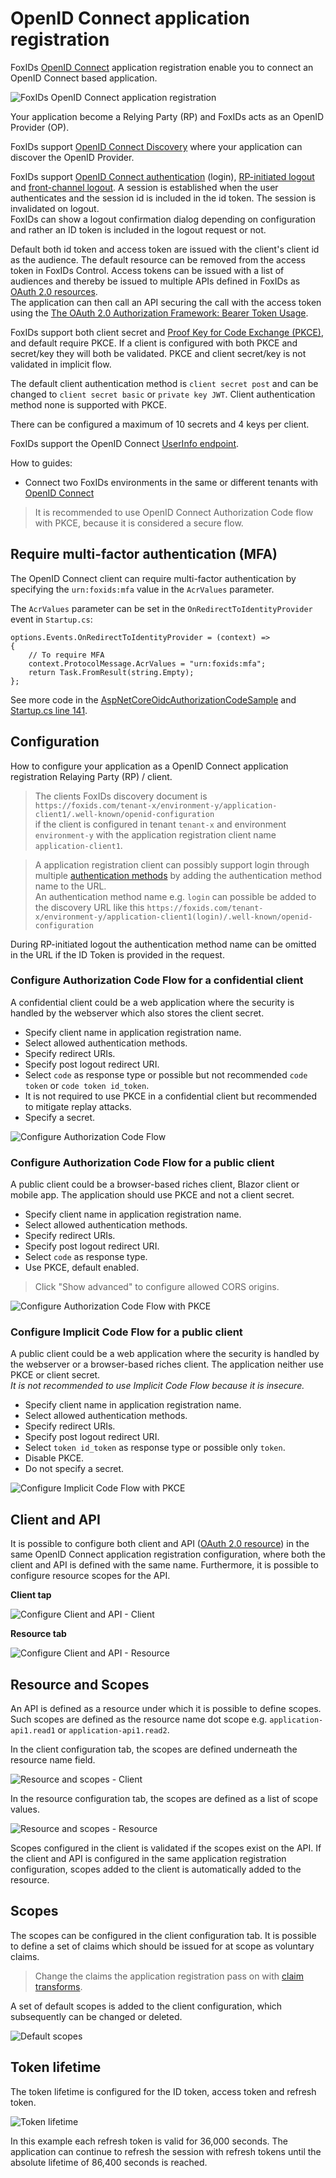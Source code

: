 ﻿# OpenID Connect application registration

FoxIDs [OpenID Connect](https://openid.net/specs/openid-connect-core-1_0.html) application registration enable you to connect an OpenID Connect based application. 

![FoxIDs OpenID Connect application registration](images/connections-app-reg-oidc.svg)

Your application become a Relying Party (RP) and FoxIDs acts as an OpenID Provider (OP).

FoxIDs support [OpenID Connect Discovery](https://openid.net/specs/openid-connect-discovery-1_0.html) where your application can discover the OpenID Provider.

FoxIDs support [OpenID Connect authentication](https://openid.net/specs/openid-connect-core-1_0.html#Authentication) (login), [RP-initiated logout](https://openid.net/specs/openid-connect-rpinitiated-1_0.html) and [front-channel logout](https://openid.net/specs/openid-connect-frontchannel-1_0.html). A session is established when the user authenticates and the session id is included in the id token. The session is invalidated on logout.  
FoxIDs can show a logout confirmation dialog depending on configuration and rather an ID token is included in the logout request or not.

Default both id token and access token are issued with the client's client id as the audience. The default resource can be removed from the access token in FoxIDs Control. 
Access tokens can be issued with a list of audiences and thereby be issued to multiple APIs defined in FoxIDs as [OAuth 2.0 resources](app-reg-oauth-2.0.md#oauth-20-resource).  
The application can then call an API securing the call with the access token using the [The OAuth 2.0 Authorization Framework: Bearer Token Usage](https://datatracker.ietf.org/doc/html/rfc6750).

FoxIDs support both client secret and [Proof Key for Code Exchange (PKCE)](https://datatracker.ietf.org/doc/html/rfc7636), and default require PKCE. 
If a client is configured with both PKCE and secret/key they will both be validated. PKCE and client secret/key is not validated in implicit flow.  

The default client authentication method is `client secret post` and can be changed to `client secret basic` or `private key JWT`. Client authentication method none is supported with PKCE.

There can be configured a maximum of 10 secrets and 4 keys per client.

FoxIDs support the OpenID Connect [UserInfo endpoint](https://openid.net/specs/openid-connect-core-1_0.html#UserInfo).

How to guides:

- Connect two FoxIDs environments in the same or different tenants with [OpenID Connect](howto-oidc-foxids.md)

> It is recommended to use OpenID Connect Authorization Code flow with PKCE, because it is considered a secure flow.

## Require multi-factor authentication (MFA)
The OpenID Connect client can require multi-factor authentication by specifying the `urn:foxids:mfa` value in the `AcrValues` parameter.

The `AcrValues` parameter can be set in the `OnRedirectToIdentityProvider` event in `Startup.cs`:

    options.Events.OnRedirectToIdentityProvider = (context) =>
    {
        // To require MFA
        context.ProtocolMessage.AcrValues = "urn:foxids:mfa";
        return Task.FromResult(string.Empty);
    };

See more code in the [AspNetCoreOidcAuthorizationCodeSample](samples.md#aspnetcoreoidcauthorizationcodesample) and [Startup.cs line 141](https://github.com/ITfoxtec/FoxIDs.Samples/blob/main/src/AspNetCoreOidcAuthorizationCodeSample/Startup.cs#L138).

## Configuration
How to configure your application as a OpenID Connect application registration Relaying Party (RP) / client.

> The clients FoxIDs discovery document is `https://foxids.com/tenant-x/environment-y/application-client1/.well-known/openid-configuration`  
> if the client is configured in tenant `tenant-x` and environment `environment-y` with the application registration client name `application-client1`.

> A application registration client can possibly support login through multiple [authentication methods](connections.md#authentication-method) by adding the authentication method name to the URL.  
> An authentication method name e.g. `login` can possible be added to the discovery URL like this `https://foxids.com/tenant-x/environment-y/application-client1(login)/.well-known/openid-configuration`

During RP-initiated logout the authentication method name can be omitted in the URL if the ID Token is provided in the request.

### Configure Authorization Code Flow for a confidential client
A confidential client could be a web application where the security is handled by the webserver which also stores the client secret.

- Specify client name in application registration name.
- Select allowed authentication methods.
- Specify redirect URIs.
- Specify post logout redirect URI.
- Select `code` as response type or possible but not recommended `code token` or `code token id_token`.
- It is not required to use PKCE in a confidential client but recommended to mitigate replay attacks.
- Specify a secret.

![Configure Authorization Code Flow](images/configure-authorization-code-flow.png)

### Configure Authorization Code Flow for a public client
A public client could be a browser-based riches client, Blazor client or mobile app. The application should use PKCE and not a client secret.

- Specify client name in application registration name.
- Select allowed authentication methods.
- Specify redirect URIs.
- Specify post logout redirect URI.
- Select `code` as response type.
- Use PKCE, default enabled.

> Click "Show advanced" to configure allowed CORS origins.

![Configure Authorization Code Flow with PKCE](images/configure-authorization-code-flow-pkce.png)

### Configure Implicit Code Flow for a public client
A public client could be a web application where the security is handled by the webserver or a browser-based riches client. The application neither use PKCE or client secret.  
*It is not recommended to use Implicit Code Flow because it is insecure.*

- Specify client name in application registration name.
- Select allowed authentication methods.
- Specify redirect URIs.
- Specify post logout redirect URI.
- Select `token id_token` as response type or possible only `token`.
- Disable PKCE.
- Do not specify a secret.

![Configure Implicit Code Flow with PKCE](images/configure-implicit-code-flow.png)

## Client and API
It is possible to configure both client and API ([OAuth 2.0 resource](app-reg-oauth-2.0.md#oauth-20-resource)) in the same OpenID Connect application registration configuration, where both the client and API is defined with the same name. Furthermore, it is possible to configure resource scopes for the API.

**Client tap**

![Configure Client and API - Client](images/configure-client-api-client.png)

**Resource tab**

![Configure Client and API - Resource](images/configure-client-api-resource.png)


## Resource and Scopes
An API is defined as a resource under which it is possible to define scopes. Such scopes are defined as the resource name dot scope e.g. `application-api1.read1` or `application-api1.read2`.

In the client configuration tab, the scopes are defined underneath the resource name field.

![Resource and scopes - Client](images/configure-resource-scopes-client.png)

In the resource configuration tab, the scopes are defined as a list of scope values.

![Resource and scopes - Resource](images/configure-resource-scopes-resource.png)

Scopes configured in the client is validated if the scopes exist on the API. If the client and API is configured in the same application registration configuration, scopes added to the client is automatically added to the resource.

## Scopes
The scopes can be configured in the client configuration tab. It is possible to define a set of claims which should be issued for at scope as voluntary claims.

> Change the claims the application registration pass on with [claim transforms](claim-transform.md).

A set of default scopes is added to the client configuration, which subsequently can be changed or deleted.

![Default scopes](images/configure-default-scope-claims.png)

## Token lifetime

The token lifetime is configured for the ID token, access token and refresh token.

![Token lifetime](images/configure-oidc-lifetime.png)

In this example each refresh token is valid for 36,000 seconds. The application can continue to refresh the session with refresh tokens until the absolute lifetime of 86,400 seconds is reached.